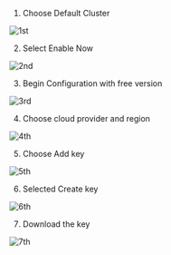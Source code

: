 1. Choose Default Cluster

![1st](https://user-images.githubusercontent.com/34875169/194808526-5ca16971-19ae-45e9-b25f-bf6bdef9cd20.png)

2. Select Enable Now 

![2nd](https://user-images.githubusercontent.com/34875169/194808562-baba5466-dc58-4945-a483-840a1b2798f1.png)

3. Begin Configuration with free version

![3rd](https://user-images.githubusercontent.com/34875169/194808571-c6898b2c-4de8-4fa9-9fbf-7dd5d97b837d.png)

4. Choose cloud provider and region


![4th](https://user-images.githubusercontent.com/34875169/194809097-ccc58dd4-a0bb-4a81-91c8-678f12d3b71b.png)

5. Choose Add key

![5th](https://user-images.githubusercontent.com/34875169/194808592-92745733-39f5-4bd9-a9ea-30df2bdfbe9e.png)

6. Selected Create key

![6th](https://user-images.githubusercontent.com/34875169/194808836-47127726-f2fd-4aa5-b1dc-f658fc99f189.png)

7. Download the key

![7th](https://user-images.githubusercontent.com/34875169/194808842-7b6b0870-6122-4a4c-ae0a-f115bf66213f.png)

